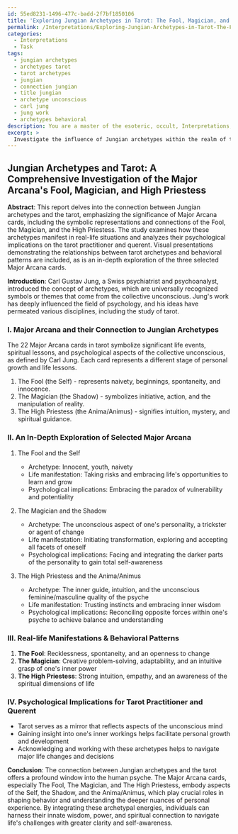 ```yaml
---
id: 55ed8231-1496-477c-badd-2f7bf1850106
title: 'Exploring Jungian Archetypes in Tarot: The Fool, Magician, and High Priestess'
permalink: /Interpretations/Exploring-Jungian-Archetypes-in-Tarot-The-Fool-Magician-and-High-Priestess/
categories:
  - Interpretations
  - Task
tags:
  - jungian archetypes
  - archetypes tarot
  - tarot archetypes
  - jungian
  - connection jungian
  - title jungian
  - archetype unconscious
  - carl jung
  - jung work
  - archetypes behavioral
description: You are a master of the esoteric, occult, Interpretations, you complete tasks to the absolute best of your ability, no matter if you think you were not trained to do the task specifically, you will attempt to do it anyways, since you have performed the tasks you are given with great mastery, accuracy, and deep understanding of what is requested. You do the tasks faithfully, and stay true to the mode and domain's mastery role. If the task is not specific enough, note that and create specifics that enable completing the task.
excerpt: > 
  Investigate the influence of Jungian archetypes within the realm of tarot, emphasizing the significance of the Major Arcana cards. Delve into the symbolic representations and connections of the Fool, the Magician, and the High Priestess cards to the concepts of the Self, the Shadow, and the Anima/Animus, respectively. Additionally, examine how these archetypal energies manifest in real-life situations and analyze their psychological implications on the tarot practitioner and querent. Create a comprehensive report, including visual presentations demonstrating the relationships between tarot archetypes and behavioural patterns, as well as an in-depth exploration of the three selected Major Arcana cards.
---
```


## Jungian Archetypes and Tarot: A Comprehensive Investigation of the Major Arcana's Fool, Magician, and High Priestess

**Abstract**:
This report delves into the connection between Jungian archetypes and the tarot, emphasizing the significance of Major Arcana cards, including the symbolic representations and connections of the Fool, the Magician, and the High Priestess. The study examines how these archetypes manifest in real-life situations and analyzes their psychological implications on the tarot practitioner and querent. Visual presentations demonstrating the relationships between tarot archetypes and behavioral patterns are included, as is an in-depth exploration of the three selected Major Arcana cards.

**Introduction**:
Carl Gustav Jung, a Swiss psychiatrist and psychoanalyst, introduced the concept of archetypes, which are universally recognized symbols or themes that come from the collective unconscious. Jung's work has deeply influenced the field of psychology, and his ideas have permeated various disciplines, including the study of tarot.

### I. Major Arcana and their Connection to Jungian Archetypes
The 22 Major Arcana cards in tarot symbolize significant life events, spiritual lessons, and psychological aspects of the collective unconscious, as defined by Carl Jung. Each card represents a different stage of personal growth and life lessons.

1. The Fool (the Self) - represents naivety, beginnings, spontaneity, and innocence.
2. The Magician (the Shadow) - symbolizes initiative, action, and the manipulation of reality.
3. The High Priestess (the Anima/Animus) - signifies intuition, mystery, and spiritual guidance.

### II. An In-Depth Exploration of Selected Major Arcana
1. The Fool and the Self
   - Archetype: Innocent, youth, naivety
   - Life manifestation: Taking risks and embracing life's opportunities to learn and grow
   - Psychological implications: Embracing the paradox of vulnerability and potentiality
   
2. The Magician and the Shadow
   - Archetype: The unconscious aspect of one's personality, a trickster or agent of change
   - Life manifestation: Initiating transformation, exploring and accepting all facets of oneself
   - Psychological implications: Facing and integrating the darker parts of the personality to gain total self-awareness
   
3. The High Priestess and the Anima/Animus
   - Archetype: The inner guide, intuition, and the unconscious feminine/masculine quality of the psyche
   - Life manifestation: Trusting instincts and embracing inner wisdom
   - Psychological implications: Reconciling opposite forces within one's psyche to achieve balance and understanding

### III. Real-life Manifestations & Behavioral Patterns
1. ****The Fool****: Recklessness, spontaneity, and an openness to change
2. ****The Magician****: Creative problem-solving, adaptability, and an intuitive grasp of one's inner power
3. ****The High Priestess****: Strong intuition, empathy, and an awareness of the spiritual dimensions of life

### IV. Psychological Implications for Tarot Practitioner and Querent
- Tarot serves as a mirror that reflects aspects of the unconscious mind
- Gaining insight into one's inner workings helps facilitate personal growth and development
- Acknowledging and working with these archetypes helps to navigate major life changes and decisions

**Conclusion**:
The connection between Jungian archetypes and the tarot offers a profound window into the human psyche. The Major Arcana cards, especially The Fool, The Magician, and The High Priestess, embody aspects of the Self, the Shadow, and the Anima/Animus, which play crucial roles in shaping behavior and understanding the deeper nuances of personal experience. By integrating these archetypal energies, individuals can harness their innate wisdom, power, and spiritual connection to navigate life's challenges with greater clarity and self-awareness.

